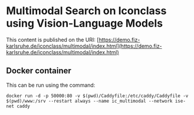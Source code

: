 # Multimodal Search on Iconclass using Vision-Language Models

This content is published on the URI: [https://demo.fiz-karlsruhe.de/iconclass/multimodal/index.html](https://demo.fiz-karlsruhe.de/iconclass/multimodal/index.html)


## Docker container

This can be run using the command:

```shell
docker run -d -p 50000:80 -v $(pwd)/Caddyfile:/etc/caddy/Caddyfile -v $(pwd)/www:/srv --restart always --name ic_multimodal --network ise-net caddy
```
